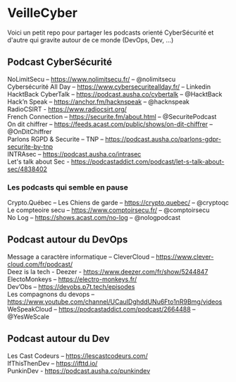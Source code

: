 # VeilleCyber

Voici un petit repo pour partager les podcasts orienté CyberSécurité et d'autre qui gravite autour de ce monde (DevOps, Dev, ...)


## Podcast CyberSécurité
NoLimitSecu – https://www.nolimitsecu.fr/ – @nolimitsecu <br />
Cybersécurité All Day – https://www.cybersecuriteallday.fr/ – Linkedin<br />
HacktBack CyberTalk – https://podcast.ausha.co/cybertalk – @HacktBack<br />
Hack’n Speak – https://anchor.fm/hacknspeak – @hacknspeak<br />
RadioCSIRT - https://www.radiocsirt.org/<br />
French Connection – https://securite.fm/about.html – @SecuritePodcast<br />
On dit chiffrer – https://feeds.acast.com/public/shows/on-dit-chiffrer – @OnDitChiffrer<br />
Parlons RGPD & Securite – TNP – https://podcast.ausha.co/parlons-gdpr-securite-by-tnp<br />
INTRAsec – https://podcast.ausha.co/intrasec<br />
Let's talk about Sec - https://podcastaddict.com/podcast/let-s-talk-about-sec/4838402<br />

### Les podcasts qui semble en pause

Crypto.Québec – Les Chiens de garde – https://crypto.quebec/ – @cryptoqc<br />
Le compteoire secu – https://www.comptoirsecu.fr/ – @comptoirsecu<br />
No Log – https://shows.acast.com/no-log – @nologpodcast<br />

## Podcast autour du DevOps
Message a caractère informatique – CleverCloud – https://www.clever-cloud.com/fr/podcast/<br />
Deez is la tech - Deezer - https://www.deezer.com/fr/show/5244847<br />
ElectoMonkeys – https://electro-monkeys.fr/<br />
Dev’Obs – https://devobs.p7t.tech/episodes<br />
Les compagnons du devops – https://www.youtube.com/channel/UCauIDghddUNu6Fto1nR9Bmg/videos<br />
WeSpeakCloud – https://podcastaddict.com/podcast/2664488 – @YesWeScale<br />

## Podcast autour du Dev
Les Cast Codeurs – https://lescastcodeurs.com/<br />
IfThisThenDev – https://ifttd.io/<br />
PunkinDev - https://podcast.ausha.co/punkindev<br />

